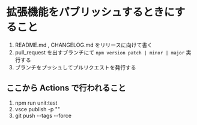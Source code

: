# 拡張機能をパブリッシュするときにすること

1. README.md , CHANGELOG.md をリリースに向けて書く
1. pull_request を出すブランチにて `npm version patch | minor | major` 実行する
1. ブランチをプッシュしてプルリクエストを発行する

## ここから Actions で行われること

1. npm run unit:test
1. vsce publish -p ""
1. git push --tags --force
